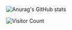 
![Anurag's GitHub stats](https://github-readme-stats.vercel.app/api?username=iamnolimit&show_icons=true&theme=transparent)

![Visitor Count](https://profile-counter.glitch.me/{iamnolimit}/count.svg)

<!--
**iamnolimit/iamnolimit** is a ✨ _special_ ✨ repository because its `README.md` (this file) appears on your GitHub profile.

Here are some ideas to get you started:

- 🔭 I’m currently working on ...
- 🌱 I’m currently learning ...
- 👯 I’m looking to collaborate on ...
- 🤔 I’m looking for help with ...
- 💬 Ask me about ...
- 📫 How to reach me: ...
- 😄 Pronouns: ...
- ⚡ Fun fact: ...
-->
